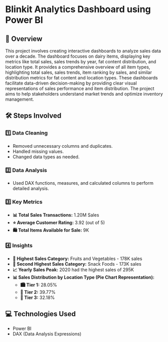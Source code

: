 # Blinkit Analytics Dashboard using Power BI

## 📌 Overview
This project involves creating interactive dashboards to analyze sales data over a decade. The dashboard focuses on dairy items, displaying key metrics like total sales, sales trends by year, fat content distribution, and location type. It provides a comprehensive overview of all item types, highlighting total sales, sales trends, item ranking by sales, and similar distribution metrics for fat content and location types. These dashboards facilitate data-driven decision-making by providing clear visual representations of sales performance and item distribution. The project aims to help stakeholders understand market trends and optimize inventory management.

## 🛠 Steps Involved

### 1️⃣ Data Cleaning
- Removed unnecessary columns and duplicates.
- Handled missing values.
- Changed data types as needed.

### 2️⃣ Data Analysis
- Used DAX functions, measures, and calculated columns to perform detailed analysis.

### 3️⃣ Key Metrics
- **📊 Total Sales Transactions:** 1.20M Sales
- **⭐ Average Customer Rating:** 3.92 (out of 5)
- **🛍️ Total Items Available for Sale:** 9K

### 4️⃣ Insights
- **🥦 Highest Sales Category:** Fruits and Vegetables - 178K sales
- **🍿 Second Highest Sales Category:** Snack Foods - 173K sales
- **📈 Yearly Sales Peak:** 2020 had the highest sales of 295K
- **📊 Sales Distribution by Location Type (Pie Chart Representation):**
  - **🏙️ Tier 1:** 28.05%
  - **🌆 Tier 2:** 39.77%
  - **🏡 Tier 3:** 32.18%

## 💻 Technologies Used
- Power BI
- DAX (Data Analysis Expressions)





